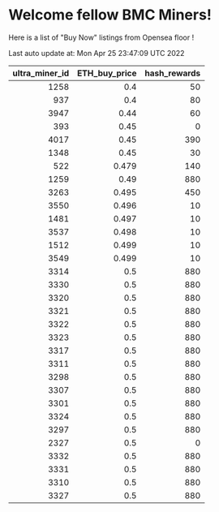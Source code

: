 # Welcome fellow BMC Miners!
Here is a list of "Buy Now" listings from Opensea floor !


Last auto update at: Mon Apr 25 23:47:09 UTC 2022


|   ultra_miner_id |   ETH_buy_price |   hash_rewards |
|-----------------:|----------------:|---------------:|
|             1258 |           0.4   |             50 |
|              937 |           0.4   |             80 |
|             3947 |           0.44  |             60 |
|              393 |           0.45  |              0 |
|             4017 |           0.45  |            390 |
|             1348 |           0.45  |             30 |
|              522 |           0.479 |            140 |
|             1259 |           0.49  |            880 |
|             3263 |           0.495 |            450 |
|             3550 |           0.496 |             10 |
|             1481 |           0.497 |             10 |
|             3537 |           0.498 |             10 |
|             1512 |           0.499 |             10 |
|             3549 |           0.499 |             10 |
|             3314 |           0.5   |            880 |
|             3330 |           0.5   |            880 |
|             3320 |           0.5   |            880 |
|             3321 |           0.5   |            880 |
|             3322 |           0.5   |            880 |
|             3323 |           0.5   |            880 |
|             3317 |           0.5   |            880 |
|             3311 |           0.5   |            880 |
|             3298 |           0.5   |            880 |
|             3307 |           0.5   |            880 |
|             3301 |           0.5   |            880 |
|             3324 |           0.5   |            880 |
|             3297 |           0.5   |            880 |
|             2327 |           0.5   |              0 |
|             3332 |           0.5   |            880 |
|             3331 |           0.5   |            880 |
|             3310 |           0.5   |            880 |
|             3327 |           0.5   |            880 |